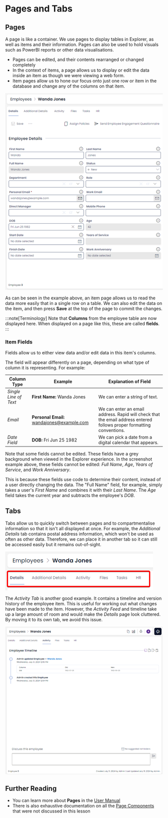 # Pages and Tabs

## Pages

A page is like a container. We use pages to display tables in Explorer, as well as items and their information. Pages can also be used to hold visuals such as PowerBI reports or other data visualisations.

- Pages can be edited, and their contents rearranged or changed completely
- In the context of items, a page allows us to display or edit the data inside an item as though we were viewing a web form.
- Item pages allow us to hone our focus onto just one row or item in the database and change any of the columns on that item.

![A screenshot of the item page for the fictional employee "Wanda Jones". It contains all the usual fields mentioned previously, such as: First Name, Last Name, Status, DOB, etc.](<item page.png>)

As can be seen in the example above, an item page allows us to read the data more easily that in a single row on a table. We can also edit the data on the item, and then press **Save** at the top of the page to commit the changes.

:::note[Terminology]
Note that **Columns** from the employee table are now displayed here. When displayed on a page like this, these are called **fields**.
:::

### Item Fields

Fields allow us to either view data and/or edit data in this item's columns.

The field will appear differently on a page, depending on what type of column it is representing. For example:

| Column Type | Example | Explanation of Field |
| --- | --- | --- |
| *Single Line of Text* | **First Name:** Wanda Jones | We can enter a string of text. |
| *Email* | **Personal Email:** wandajones@example.com | We can enter an email address. Rapid will check that the email address entered follows proper formatting conventions. |
| *Date Field* | **DOB:** Fri Jun 25 1982 | We can pick a date from a digital calendar that appears. |

Note that some fields cannot be edited. These fields have a grey background when viewed in the Explorer experience. In the screenshot example above, these fields cannot be edited: *Full Name*, *Age*, *Years of Service*, and *Work Anniversary*.

This is because these fields use code to determine their content, instead of a user directly changing the data. The "Full Name" field, for example, simply takes a user's *First Name* and combines it with their *Last Name*. The *Age* field takes the current year and subtracts the employee's *DOB*.

## Tabs

Tabs allow us to quickly switch between pages and to compartmentalise information so that it isn't all displayed at once. For example, the *Additional Details* tab contains postal address information, which won't be used as often as other data. Therefore, we can place it in another tab so it can still be accessed easily but it remains out-of-sight.

![A screenshot of the top of an employee item page titled "Wanda Jones". The screenshot is annotated with a red box to highlight the location and appearance of tabs. The tabs are as follows: Details, Additional Details, Activity, Files, Tasks, HR. The "Details" tab is currently selected as it is emboldened and underlined.](tabs.png)

The *Activity Tab* is another good example. It contains a timeline and version history of the employee item. This is useful for working out what changes have been made to the item. However, the *Activity Feed* and timeline take up a large amount of room and would make the *Details* page look cluttered. By moving it to its own tab, we avoid this issue.

![A screenshot of the activity feed as it appears in a tab. It has a heading that reads "Employee Timeline". There is a timeline of events with most recent events at the top and oldest events at the bottom. There is also a textbox where notes and discussions can be made.](<activity feed.png>)

## Further Reading
- You can learn more about **Pages** in the [User Manual](<./docs/Rapid/3-User%20Manual/2-Explorer/3-Pages>)
- There is also exhaustive documentation on all the [Page Components](<./docs/Rapid/3-User%20Manual/2-Explorer/3-Pages/2-Page%20Components>) that were not discussed in this lesson